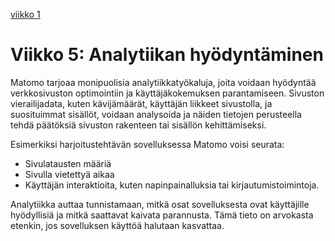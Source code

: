 [viikko 1](index.md)

# Viikko 5: Analytiikan hyödyntäminen

Matomo tarjoaa monipuolisia analytiikkatyökaluja, joita voidaan hyödyntää verkkosivuston optimointiin ja käyttäjäkokemuksen parantamiseen. Sivuston vierailijadata, kuten kävijämäärät, käyttäjän liikkeet sivustolla, ja suosituimmat sisällöt, voidaan analysoida ja näiden tietojen perusteella tehdä päätöksiä sivuston rakenteen tai sisällön kehittämiseksi.

Esimerkiksi harjoitustehtävän sovelluksessa Matomo voisi seurata:
- Sivulatausten määriä
- Sivulla vietettyä aikaa
- Käyttäjän interaktioita, kuten napinpainalluksia tai kirjautumistoimintoja.

Analytiikka auttaa tunnistamaan, mitkä osat sovelluksesta ovat käyttäjille hyödyllisiä ja mitkä saattavat kaivata parannusta. Tämä tieto on arvokasta etenkin, jos sovelluksen käyttöä halutaan kasvattaa.


